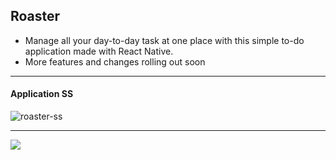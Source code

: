 ## Roaster


- Manage all your day-to-day task at one place with this simple to-do application made with React Native. 
- More features and changes rolling out soon

---
#### Application SS

<img src="https://i.ibb.co/LJW4fhr/roaster-ss.jpg" alt="roaster-ss" >

---
<img src="https://img.shields.io/badge/framework-React Native-blue?style=flat" >
